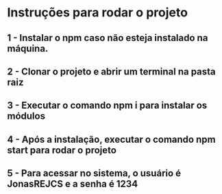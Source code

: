 # Instruções para rodar o projeto
## 1 - Instalar o npm caso não esteja instalado na máquina.
## 2 - Clonar o projeto e abrir um terminal na pasta raiz
## 3 - Executar o comando npm i para instalar os módulos
## 4 - Após a instalação, executar o comando npm start para rodar o projeto
## 5 - Para acessar no sistema, o usuário é JonasREJCS e a senha é 1234

